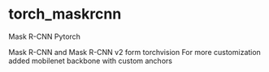 # torch_maskrcnn
Mask R-CNN Pytorch

Mask R-CNN and Mask R-CNN v2 form torchvision
For more customization added mobilenet backbone with custom anchors
